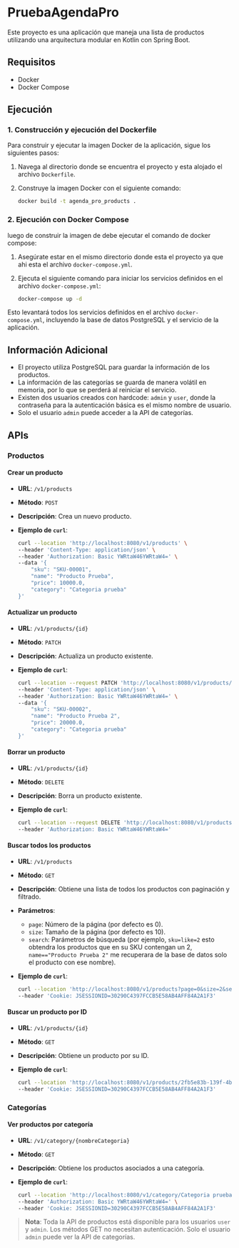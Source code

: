 # PruebaAgendaPro

Este proyecto es una aplicación que maneja una lista de productos utilizando una arquitectura
modular en Kotlin con Spring Boot.

## Requisitos

- Docker
- Docker Compose

## Ejecución

### 1. Construcción y ejecución del Dockerfile

Para construir y ejecutar la imagen Docker de la aplicación, sigue los siguientes pasos:

1. Navega al directorio donde se encuentra el proyecto y esta alojado el archivo `Dockerfile`.
2. Construye la imagen Docker con el siguiente comando:

    ```sh
    docker build -t agenda_pro_products .
    ```

### 2. Ejecución con Docker Compose

luego de construir la imagen de debe ejecutar el comando de docker compose:

1. Asegúrate estar en el mismo directorio donde esta el proyecto ya que ahi esta el
   archivo `docker-compose.yml`.
2. Ejecuta el siguiente comando para iniciar los servicios definidos en el
   archivo `docker-compose.yml`:

    ```sh
    docker-compose up -d
    ```

Esto levantará todos los servicios definidos en el archivo `docker-compose.yml`, incluyendo la base
de datos PostgreSQL y el servicio de la aplicación.

## Información Adicional

- El proyecto utiliza PostgreSQL para guardar la información de los productos.
- La información de las categorías se guarda de manera volátil en memoria, por lo que se perderá al
  reiniciar el servicio.
- Existen dos usuarios creados con hardcode: `admin` y `user`, donde la contraseña para la
  autenticación básica es el mismo nombre de usuario.
- Solo el usuario `admin` puede acceder a la API de categorías.

## APIs

### Productos

#### Crear un producto

- **URL**: `/v1/products`
- **Método**: `POST`
- **Descripción**: Crea un nuevo producto.
- **Ejemplo de `curl`**:

    ```sh
    curl --location 'http://localhost:8080/v1/products' \
    --header 'Content-Type: application/json' \
    --header 'Authorization: Basic YWRtaW46YWRtaW4=' \
    --data '{
        "sku": "SKU-00001",
        "name": "Producto Prueba",
        "price": 10000.0,
        "category": "Categoria prueba"
    }'
    ```

#### Actualizar un producto

- **URL**: `/v1/products/{id}`
- **Método**: `PATCH`
- **Descripción**: Actualiza un producto existente.
- **Ejemplo de `curl`**:

    ```sh
    curl --location --request PATCH 'http://localhost:8080/v1/products/2fb5e83b-139f-4b2d-a95e-30ea3077d386' \
    --header 'Content-Type: application/json' \
    --header 'Authorization: Basic YWRtaW46YWRtaW4=' \
    --data '{
        "sku": "SKU-00002",
        "name": "Producto Prueba 2",
        "price": 20000.0,
        "category": "Categoria prueba"
    }'
    ```

#### Borrar un producto

- **URL**: `/v1/products/{id}`
- **Método**: `DELETE`
- **Descripción**: Borra un producto existente.
- **Ejemplo de `curl`**:

    ```sh
    curl --location --request DELETE 'http://localhost:8080/v1/products/91ca5f33-1156-4bdf-b19b-dd92a92f6fdd' \
    --header 'Authorization: Basic YWRtaW46YWRtaW4='
    ```

#### Buscar todos los productos

- **URL**: `/v1/products`
- **Método**: `GET`
- **Descripción**: Obtiene una lista de todos los productos con paginación y filtrado.
- **Parámetros**:
    - `page`: Número de la página (por defecto es 0).
    - `size`: Tamaño de la página (por defecto es 10).
    - `search`: Parámetros de búsqueda (por ejemplo, `sku=like=2` esto obtendra los productos que en
      su SKU contengan un 2, `name=="Producto Prueba 2"` me recuperara de la base de datos solo el
      producto con ese nombre).
- **Ejemplo de `curl`**:

    ```sh
    curl --location 'http://localhost:8080/v1/products?page=0&size=2&search=sku%3Dlike%3D2' \
    --header 'Cookie: JSESSIONID=30290C4397FCCB5E58AB4AFF84A2A1F3'
    ```

#### Buscar un producto por ID

- **URL**: `/v1/products/{id}`
- **Método**: `GET`
- **Descripción**: Obtiene un producto por su ID.
- **Ejemplo de `curl`**:

    ```sh
    curl --location 'http://localhost:8080/v1/products/2fb5e83b-139f-4b2d-a95e-30ea3077d386' \
    --header 'Cookie: JSESSIONID=30290C4397FCCB5E58AB4AFF84A2A1F3'
    ```

### Categorías

#### Ver productos por categoría

- **URL**: `/v1/category/{nombreCategoria}`
- **Método**: `GET`
- **Descripción**: Obtiene los productos asociados a una categoría.
- **Ejemplo de `curl`**:

    ```sh
    curl --location 'http://localhost:8080/v1/category/Categoria prueba' \
    --header 'Authorization: Basic YWRtaW46YWRtaW4=' \
    --header 'Cookie: JSESSIONID=30290C4397FCCB5E58AB4AFF84A2A1F3'
    ```

> **Nota**: Toda la API de productos está disponible para los usuarios `user` y `admin`. Los métodos
> GET no necesitan autenticación. Solo el usuario `admin` puede ver la API de categorías.
